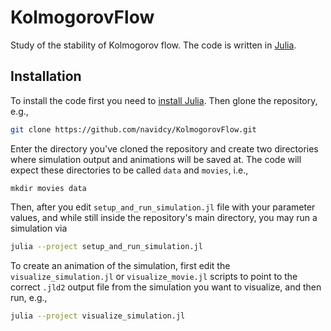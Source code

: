 # KolmogorovFlow

Study of the stability of Kolmogorov flow. The code is written in [Julia](https://julialang.org).

## Installation

To install the code first you need to [install Julia](https://julialang.org/downloads/). Then glone the repository, e.g.,

```bash
git clone https://github.com/navidcy/KolmogorovFlow.git
```

Enter the directory you've cloned the repository and create two directories where simulation output and animations will be saved at. The code will expect these directories to be called `data` and `movies`, i.e.,

```
mkdir movies data
```

Then, after you edit `setup_and_run_simulation.jl` file with your parameter values, and while still inside the repository's main directory, you may run a simulation via

```bash
julia --project setup_and_run_simulation.jl
```

To create an animation of the simulation, first edit the `visualize_simulation.jl` or `visualize_movie.jl` scripts to point to the correct `.jld2` output file from the simulation you want to visualize, and then run, e.g.,


```bash
julia --project visualize_simulation.jl
```
